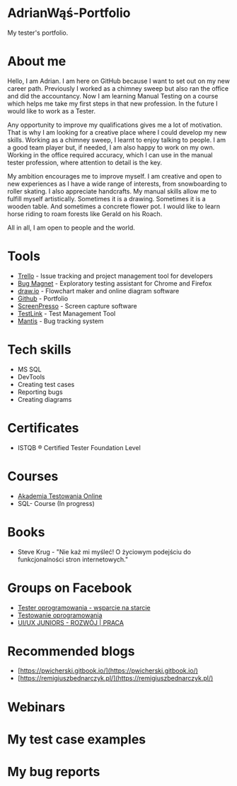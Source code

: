# AdrianWąś-Portfolio
My tester's portfolio.
# About me
Hello, I am Adrian. I am here on GitHub because I want to set out on my new career path. Previously I worked as a chimney sweep but also ran the office and did the accountancy. Now I am learning Manual Testing on a course which helps me take my first steps in that new profession. In the future I would like to work as a Tester.

Any opportunity to improve my qualifications gives me a lot of motivation. That is why I am looking for a creative place where I could develop my new skills. Working as a chimney sweep, I learnt to enjoy talking to people. I am a good team player but, if needed, I am also happy to work on my own. Working in the office required accuracy, which I can use in the manual tester profession, where attention to detail is the key. 

My ambition encourages me to improve myself. I am creative and open to new experiences as I have a wide range of interests, from snowboarding to roller skating. I also appreciate handcrafts. My manual skills allow me to fulfill myself artistically. Sometimes it is a drawing. Sometimes it is a wooden table. And sometimes
a concrete flower pot. I would like to learn horse riding to roam forests like Gerald on his Roach. 

All in all, I am open to people and the world.


# Tools
* [Trello](https://trello.com/) - Issue tracking and project management tool for developers
* [Bug Magnet](https://bugmagnet.org/) - Exploratory testing assistant for Chrome and Firefox
* [draw.io](https://app.diagrams.net/) - Flowchart maker and online diagram software
* [Github](https://github.com/) - Portfolio
* [ScreenPresso](https://www.screenpresso.com/) - Screen capture software
* [TestLink](https://testlink.org/) - Test Management Tool
* [Mantis](https://www.mantisbt.org/) - Bug tracking system

# Tech skills
* MS SQL
* DevTools
* Creating test cases
* Reporting bugs
* Creating diagrams

# Certificates
* ISTQB ® Certified Tester Foundation Level 

# Courses
* [Akademia Testowania Online](https://testuj.pl/karta-szkolenia/szkolenie-akademia-testowania)
* SQL- Course (In progress)

# Books
* Steve Krug - "Nie każ mi myśleć! O życiowym podejściu do funkcjonalności stron internetowych."

# Groups on Facebook
* [Tester oprogramowania - wsparcie na starcie](https://www.facebook.com/groups/testeroprogramowania)
* [Testowanie oprogramowania](https://www.facebook.com/groups/TestowanieOprogramowania)
* [UI/UX JUNIORS - ROZWÓJ | PRACA](https://www.facebook.com/groups/895939494188488)

# Recommended blogs
* [https://pwicherski.gitbook.io/](https://pwicherski.gitbook.io/)
* [https://remigiuszbednarczyk.pl/](https://remigiuszbednarczyk.pl/)

# Webinars

# My test case examples

# My bug reports


